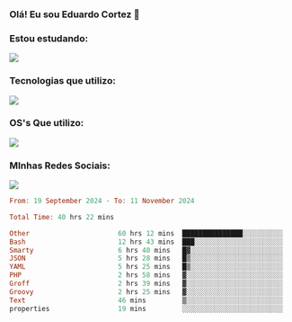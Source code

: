 ### Olá! Eu sou Eduardo Cortez 🤙


### Estou estudando: 

<p align="left">
  <a href="https://skillicons.dev">
    <img src="https://skillicons.dev/icons?i=kubernetes,terraform,redhat" />
  </a>
</p>

### Tecnologias que utilizo: 

<p align="left">
  <a href="https://skillicons.dev">
    <img src="https://skillicons.dev/icons?i=docker,mysql,postgres,git,aws,bash,jenkins,figma,grafana,nginx,notion,prometheus" />
  </a>
</p>

### OS's Que utilizo:

<p align="left">
  <a href="https://skillicons.dev">
    <img src="https://skillicons.dev/icons?i=linux,debian,ubuntu,apple,windows" />
  </a>
</p>

### MInhas Redes Sociais:

<p align="left">
  <a href="https://skillicons.dev">
    <img src="https://skillicons.dev/icons?i=linkedin,github" />
  </a>
</p>

<!--START_SECTION:waka-->

```haskell
From: 19 September 2024 - To: 11 November 2024

Total Time: 40 hrs 22 mins

Other                      60 hrs 12 mins  ███████████████░░░░░░░░░░   59.86 %
Bash                       12 hrs 43 mins  ███░░░░░░░░░░░░░░░░░░░░░░   12.64 %
Smarty                     6 hrs 40 mins   █▓░░░░░░░░░░░░░░░░░░░░░░░   06.64 %
JSON                       5 hrs 28 mins   █▒░░░░░░░░░░░░░░░░░░░░░░░   05.44 %
YAML                       5 hrs 25 mins   █▒░░░░░░░░░░░░░░░░░░░░░░░   05.40 %
PHP                        2 hrs 58 mins   ▓░░░░░░░░░░░░░░░░░░░░░░░░   02.96 %
Groff                      2 hrs 39 mins   ▓░░░░░░░░░░░░░░░░░░░░░░░░   02.65 %
Groovy                     2 hrs 25 mins   ▓░░░░░░░░░░░░░░░░░░░░░░░░   02.41 %
Text                       46 mins         ▒░░░░░░░░░░░░░░░░░░░░░░░░   00.76 %
properties                 19 mins         ░░░░░░░░░░░░░░░░░░░░░░░░░   00.33 %
```

<!--END_SECTION:waka-->
